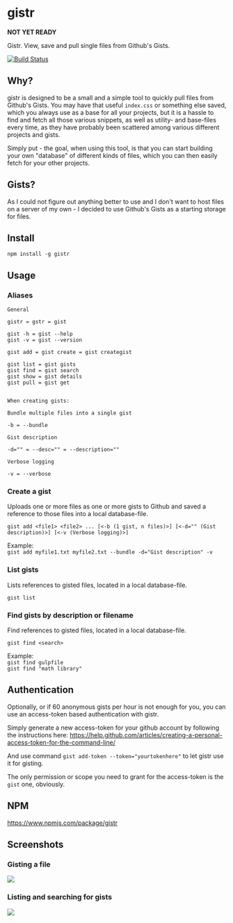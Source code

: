 # gistr

**NOT YET READY**

Gistr. View, save and pull single files from Github's Gists.

[![Build Status](https://travis-ci.com/ahvonenj/gistr.svg?token=CTLNy9ndTqFfFx23p9q1&branch=master)](https://travis-ci.com/ahvonenj/gistr)

## Why?

gistr is designed to be a small and a simple tool to quickly pull files from Github's Gists. You may have that useful `index.css` or something else saved, which you always use as a base for all your projects, but it is a hassle to find and fetch all those various snippets, as well as utility- and base-files every time, as they have probably been scattered among various different projects and gists.

Simply put - the goal, when using this tool, is that you can start building your own "database" of different kinds of files, which you can then easily fetch for your other projects.

## Gists?

As I could not figure out anything better to use and I don't want to host files on a server of my own - I decided to use Github's Gists as a starting storage for files.

## Install

`npm install -g gistr`

## Usage

### Aliases

```
General

gistr = gstr = gist

gist -h = gist --help
gist -v = gist --version

gist add = gist create = gist creategist

gist list = gist gists
gist find = gist search
gist show = gist details
gist pull = gist get


When creating gists:

Bundle multiple files into a single gist

-b = --bundle

Gist description

-d="" = --desc="" = --description=""

Verbose logging

-v = --verbose
```

### Create a gist

Uploads one or more files as one or more gists to Github and saved a reference to those files into a local database-file.

`gist add <file1> <file2> ... [<-b (1 gist, n files)>] [<-d="" (Gist description)>] [<-v (Verbose logging)>]`

Example:  
`gist add myfile1.txt myfile2.txt --bundle -d="Gist description" -v`

### List gists

Lists references to gisted files, located in a local database-file.

`gist list`

### Find gists by description or filename

Find references to gisted files, located in a local database-file.

`gist find <search>`

Example:  
`gist find gulpfile`  
`gist find "math library"`

## Authentication

Optionally, or if 60 anonymous gists per hour is not enough for you, you can use an access-token based authentication with gistr.

Simply generate a new access-token for your github account by following the instructions here: https://help.github.com/articles/creating-a-personal-access-token-for-the-command-line/

And use command `gist add-token --token="yourtokenhere"` to let gistr use it for gisting.

The only permission or scope you need to grant for the access-token is the `gist` one, obviously.

## NPM

https://www.npmjs.com/package/gistr

## Screenshots

### Gisting a file

![](https://i.imgur.com/cYEm3PT.png)

### Listing and searching for gists

![](https://i.imgur.com/cjLARbF.png)
